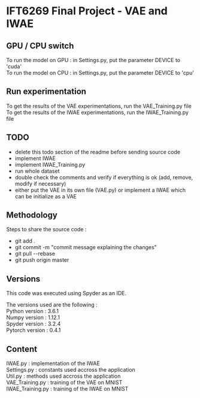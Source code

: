 # IFT6269 Final Project - VAE and IWAE

## GPU / CPU switch
To run the model on GPU : in Settings.py, put the parameter DEVICE to 'cuda'  
To run the model on CPU : in Settings.py, put the parameter DEVICE to 'cpu'  


## Run experimentation
To get the results of the VAE experimentations, run the VAE_Training.py file
To get the results of the IWAE experimentations, run the IWAE_Training.py file

## TODO  
* delete this todo section of the readme before sending source code  
* implement IWAE    
* implement IWAE_Training.py
* run whole dataset
* double check the comments and verify if everything is ok (add, remove, modify if necessary)  
* either put the VAE in its own file (VAE.py) or implement a IWAE which can be initialize as a VAE  


## Methodology
Steps to share the source code :  
* git add .  
* git commit -m "commit message explaining the changes"  
* git pull --rebase
* git push origin master


## Versions  
This code was executed using Spyder as an IDE.

The versions used are the following :  
Python version : 3.6.1  
Numpy version : 1.12.1  
Spyder version : 3.2.4  
Pytorch version : 0.4.1


## Content  
IWAE.py : implementation of the IWAE  
Settings.py : constants used accross the application  
Util.py : methods used accross the application  
VAE_Training.py : training of the VAE on MNIST  
IWAE_Training.py : training of the IWAE on MNIST  

